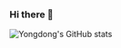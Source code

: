 ### Hi there 👋
![Yongdong's GitHub stats](https://github-readme-stats.vercel.app/api?username=wyd0817&count_private=true&show_icons=true&theme=vue-dark)
